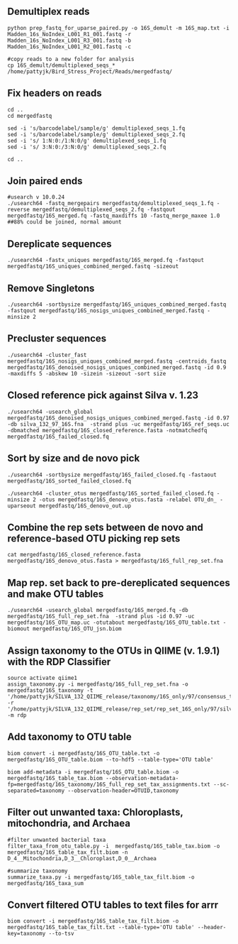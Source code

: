 ## Demultiplex reads
```
python prep_fastq_for_uparse_paired.py -o 16S_demult -m 16S_map.txt -i Madden_16s_NoIndex_L001_R1_001.fastq -r Madden_16s_NoIndex_L001_R3_001.fastq -b Madden_16s_NoIndex_L001_R2_001.fastq -c

#copy reads to a new folder for analysis
cp 16S_demult/demultiplexed_seqs_* /home/pattyjk/Bird_Stress_Project/Reads/mergedfastq/
```

## Fix headers on reads
```
cd ..
cd mergedfastq

sed -i 's/barcodelabel/sample/g' demultiplexed_seqs_1.fq
sed -i 's/barcodelabel/sample/g' demultiplexed_seqs_2.fq
sed -i 's/ 1:N:0:/1:N:0/g' demultiplexed_seqs_1.fq
sed -i 's/ 3:N:0:/3:N:0/g' demultiplexed_seqs_2.fq

cd ..
```

## Join paired ends
```
#usearch v 10.0.24
./usearch64 -fastq_mergepairs mergedfastq/demultiplexed_seqs_1.fq -reverse mergedfastq/demultiplexed_seqs_2.fq -fastqout mergedfastq/16S_merged.fq -fastq_maxdiffs 10 -fastq_merge_maxee 1.0
##88% could be joined, normal amount
```

## Dereplicate sequences
```
./usearch64 -fastx_uniques mergedfastq/16S_merged.fq -fastqout mergedfastq/16S_uniques_combined_merged.fastq -sizeout
```

## Remove Singletons
```
./usearch64 -sortbysize mergedfastq/16S_uniques_combined_merged.fastq -fastqout mergedfastq/16S_nosigs_uniques_combined_merged.fastq -minsize 2
```

## Precluster sequences
```
./usearch64 -cluster_fast mergedfastq/16S_nosigs_uniques_combined_merged.fastq -centroids_fastq mergedfastq/16S_denoised_nosigs_uniques_combined_merged.fastq -id 0.9 -maxdiffs 5 -abskew 10 -sizein -sizeout -sort size
```

## Closed reference pick against Silva v. 1.23
```
./usearch64 -usearch_global mergedfastq/16S_denoised_nosigs_uniques_combined_merged.fastq -id 0.97 -db silva_132_97_16S.fna  -strand plus -uc mergedfastq/16S_ref_seqs.uc -dbmatched mergedfastq/16S_closed_reference.fasta -notmatchedfq mergedfastq/16S_failed_closed.fq
```

## Sort by size and de novo pick
```
./usearch64 -sortbysize mergedfastq/16S_failed_closed.fq -fastaout mergedfastq/16S_sorted_failed_closed.fq

./usearch64 -cluster_otus mergedfastq/16S_sorted_failed_closed.fq -minsize 2 -otus mergedfastq/16S_denovo_otus.fasta -relabel OTU_dn_ -uparseout mergedfastq/16S_denovo_out.up
```

## Combine the rep sets between de novo and reference-based OTU picking rep sets

``` 
cat mergedfastq/16S_closed_reference.fasta mergedfastq/16S_denovo_otus.fasta > mergedfastq/16S_full_rep_set.fna
```

## Map rep. set back to pre-dereplicated sequences and make OTU tables
```
./usearch64 -usearch_global mergedfastq/16S_merged.fq -db mergedfastq/16S_full_rep_set.fna  -strand plus -id 0.97 -uc mergedfastq/16S_OTU_map.uc -otutabout mergedfastq/16S_OTU_table.txt -biomout mergedfastq/16S_OTU_jsn.biom
```

## Assign taxonomy to the OTUs in QIIME (v. 1.9.1) with the RDP Classifier
```
source activate qiime1
assign_taxonomy.py -i mergedfastq/16S_full_rep_set.fna -o mergedfastq/16S_taxonomy -t '/home/pattyjk/SILVA_132_QIIME_release/taxonomy/16S_only/97/consensus_taxonomy_7_levels.txt' -r '/home/pattyjk/SILVA_132_QIIME_release/rep_set/rep_set_16S_only/97/silva_132_97_16S.fna' -m rdp
```

## Add taxonomy to OTU table
```
biom convert -i mergedfastq/16S_OTU_table.txt -o mergedfastq/16S_OTU_table.biom --to-hdf5 --table-type='OTU table'

biom add-metadata -i mergedfastq/16S_OTU_table.biom -o mergedfastq/16S_table_tax.biom --observation-metadata-fp=mergedfastq/16S_taxonomy/16S_full_rep_set_tax_assignments.txt --sc-separated=taxonomy --observation-header=OTUID,taxonomy
```

## Filter out unwanted taxa: Chloroplasts, mitochondria, and Archaea
```
#filter unwanted bacterial taxa
filter_taxa_from_otu_table.py -i  mergedfastq/16S_table_tax.biom -o mergedfastq/16S_table_tax_filt.biom -n D_4__Mitochondria,D_3__Chloroplast,D_0__Archaea

#summarize taxonomy
summarize_taxa.py -i mergedfastq/16S_table_tax_filt.biom -o mergedfastq/16S_taxa_sum
```

## Convert filtered OTU tables to text files for arrr
```
biom convert -i mergedfastq/16S_table_tax_filt.biom -o mergedfastq/16S_table_tax_filt.txt --table-type='OTU table' --header-key=taxonomy --to-tsv
```


